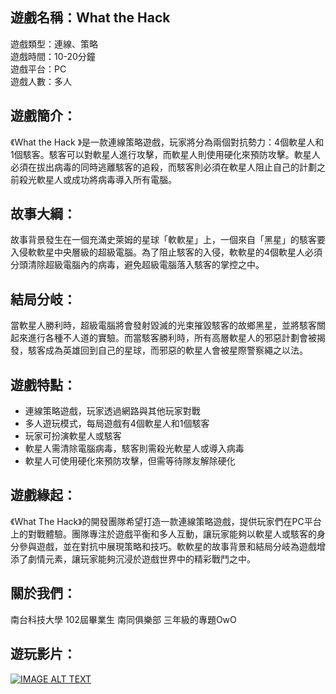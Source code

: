 ## 遊戲名稱：What the Hack

遊戲類型：連線、策略  
遊戲時間：10-20分鐘   
遊戲平台：PC  
遊戲人數：多人  

## 遊戲簡介：
《What the Hack
》是一款連線策略遊戲，玩家將分為兩個對抗勢力：4個軟星人和1個駭客。駭客可以對軟星人進行攻擊，而軟星人則使用硬化來預防攻擊。軟星人必須在拔出病毒的同時逃離駭客的追殺，而駭客則必須在軟星人阻止自己的計劃之前殺光軟星人或成功將病毒導入所有電腦。

## 故事大綱：
故事背景發生在一個充滿史萊姆的星球「軟軟星」上，一個來自「黑星」的駭客要入侵軟軟星中央層級的超級電腦。為了阻止駭客的入侵，軟軟星的4個軟星人必須分頭清除超級電腦內的病毒，避免超級電腦落入駭客的掌控之中。

## 結局分岐：
當軟星人勝利時，超級電腦將會發射毀滅的光束摧毀駭客的故鄉黑星，並將駭客關起來進行各種不人道的實驗。而當駭客勝利時，所有高層軟星人的邪惡計劃會被揭發，駭客成為英雄回到自己的星球，而邪惡的軟星人會被星際警察繩之以法。

## 遊戲特點：
- 連線策略遊戲，玩家透過網路與其他玩家對戰
- 多人遊玩模式，每局遊戲有4個軟星人和1個駭客
- 玩家可扮演軟星人或駭客
- 軟星人需清除電腦病毒，駭客則需殺光軟星人或導入病毒
- 軟星人可使用硬化來預防攻擊，但需等待隊友解除硬化

## 遊戲緣起：
《What The Hack》的開發團隊希望打造一款連線策略遊戲，提供玩家們在PC平台上的對戰體驗。團隊專注於遊戲平衡和多人互動，讓玩家能夠以軟星人或駭客的身分參與遊戲，並在對抗中展現策略和技巧。軟軟星的故事背景和結局分岐為遊戲增添了劇情元素，讓玩家能夠沉浸於遊戲世界中的精彩戰鬥之中。

## 關於我們：
南台科技大學 102屆畢業生 南同俱樂部 三年級的專題OwO

## 遊玩影片：
[![IMAGE ALT TEXT](http://img.youtube.com/vi/qtVlvAbYyiE/0.jpg)](https://www.youtube.com/watch?v=qtVlvAbYyiE "Unity Snake Game")
